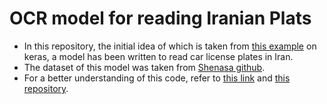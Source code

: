# OCR model for reading Iranian Plats
- In this repository, the initial idea of which is taken from [this example](https://keras.io/examples/vision/captcha_ocr/) on keras, a model has been written to read car license plates in Iran.
- The dataset of this model was taken from [Shenasa github](https://github.com/shenasa-ai/).
- For a better understanding of this code, refer to [this link](https://keras.io/examples/vision/captcha_ocr/) and [this repository](https://github.com/p-abdolmaleki/OCR-model-for-reading-Captchas).
